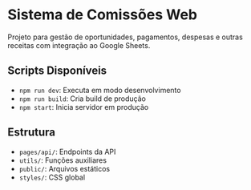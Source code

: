 # Sistema de Comissões Web

Projeto para gestão de oportunidades, pagamentos, despesas e outras receitas com integração ao Google Sheets.

## Scripts Disponíveis
- `npm run dev`: Executa em modo desenvolvimento
- `npm run build`: Cria build de produção
- `npm start`: Inicia servidor em produção

## Estrutura
- `pages/api/`: Endpoints da API
- `utils/`: Funções auxiliares
- `public/`: Arquivos estáticos
- `styles/`: CSS global
